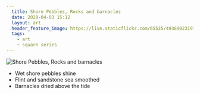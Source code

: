 ```yaml
---
  title: Shore Pebbles, Rocks and barnacles
  date: 2020-04-03 15:12
  layout: art
  header_feature_image: https://live.staticflickr.com/65535/49389023191_ec94c37003_3k.jpg
  tags:
    - art
    - square series
---
```


![Shore Pebbles, Rocks and barnacles](https://live.staticflickr.com/65535/49389023191_cb115eb5d3_o.jpg)

- Wet shore pebbles shine
- Flint and sandstone sea smoothed
- Barnacles dried above the tide
